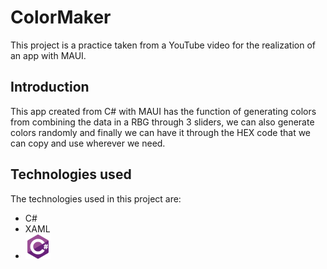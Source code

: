 # ColorMaker

This project is a practice taken from a YouTube video for the realization of an app with MAUI.


## Introduction

This app created from C# with MAUI has the function of generating colors from combining the data in a RBG through 3 sliders, we can also generate colors randomly and finally we can have it through the HEX code that we can copy and use wherever we need.

## Technologies used 

The technologies used in this project are:

 - C#
 - XAML
 - <img src="https://raw.githubusercontent.com/devicons/devicon/master/icons/csharp/csharp-original.svg" alt="csharp" width="40" height="40"/>
